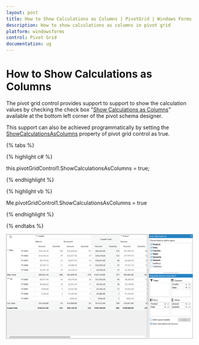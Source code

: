 ```yaml
---
layout: post
title: How to Show Calculations as Columns | PivotGrid | Windows Forms | Syncfusion
description: How to show calculations as columns in pivot grid
platform: windowsforms
control: Pivot Grid
documentation: ug
---
```


# How to Show Calculations as Columns

The pivot grid control provides support to support to show the calculation values by checking the check box "[Show Calculations as Columns](https://help.syncfusion.com/cr/windowsforms/Syncfusion.Windows.Forms.PivotAnalysis.PivotSchemaDesigner.html#Syncfusion_Windows_Forms_PivotAnalysis_PivotSchemaDesigner_ShowCalculationsAsColumnCheckBox)" available at the bottom left corner of the pivot schema designer.

This support can also be achieved programmatically by setting the [ShowCalculationsAsColumns](https://help.syncfusion.com/cr/windowsforms/Syncfusion.Windows.Forms.PivotAnalysis.PivotGridControl.html#Syncfusion_Windows_Forms_PivotAnalysis_PivotGridControl_ShowCalculationsAsColumns) property of pivot grid control as true.

{% tabs %}

{% highlight c# %}

this.pivotGridControl1.ShowCalculationsAsColumns = true;

{% endhighlight %}

{% highlight vb %}

Me.pivotGridControl1.ShowCalculationsAsColumns = true

{% endhighlight %}

{% endtabs %}

![Show-Calculations-As-Columns_img1](How-To-Show-Calculations-As-Columns_images/Show-Calculations-As-Columns_img1.png)

